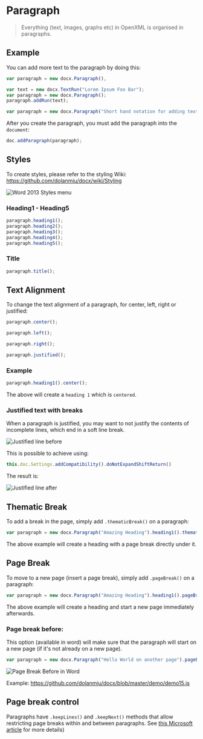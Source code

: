 # Paragraph

> Everything (text, images, graphs etc) in OpenXML is organised in paragraphs.

## Example

You can add more text to the paragraph by doing this:

```js
var paragraph = new docx.Paragraph(),
```

```js
var text = new docx.TextRun("Lorem Ipsum Foo Bar");
var paragraph = new docx.Paragraph();
paragraph.addRun(text);
```

```js
var paragraph = new docx.Paragraph("Short hand notation for adding text.");
```

After you create the paragraph, you must add the paragraph into the `document`:

```js
doc.addParagraph(paragraph);
```

## Styles

To create styles, please refer to the styling Wiki: https://github.com/dolanmiu/docx/wiki/Styling

![Word 2013 Styles menu](http://content.gcflearnfree.org/topics/233/style_apply_choose.png "Word 2013 Styles menu")

### Heading1 - Heading5

```js
paragraph.heading1();
paragraph.heading2();
paragraph.heading3();
paragraph.heading4();
paragraph.heading5();
```

### Title

```js
paragraph.title();
```

## Text Alignment

To change the text alignment of a paragraph, for center, left, right or justified:

```js
paragraph.center();
```

```js
paragraph.left();
```

```js
paragraph.right();
```

```js
paragraph.justified();
```

### Example

```js
paragraph.heading1().center();
```

The above will create a `heading 1` which is `centered`.

### Justified text with breaks

When a paragraph is justified, you may want to not justify the contents of incomplete lines, which end in a soft line break.

![Justified line before](https://user-images.githubusercontent.com/7989576/53820338-e060c680-3f6b-11e9-817c-ecb43271951e.png)

This is possible to achieve using: 

```ts
this.doc.Settings.addCompatibility().doNotExpandShiftReturn()
```

The result is:

![Justified line after](https://user-images.githubusercontent.com/7989576/53820344-e2c32080-3f6b-11e9-9afe-24a2ed6e0d78.png)

## Thematic Break

To add a break in the page, simply add `.thematicBreak()` on a paragraph:

```js
var paragraph = new docx.Paragraph("Amazing Heading").heading1().thematicBreak();
```

The above example will create a heading with a page break directly under it.

## Page Break

To move to a new page (insert a page break), simply add `.pageBreak()` on a paragraph:

```js
var paragraph = new docx.Paragraph("Amazing Heading").heading1().pageBreak();
```

The above example will create a heading and start a new page immediately afterwards.

### Page break before:

This option (available in word) will make sure that the paragraph will start on a new page (if it's not already on a new page).

```js
var paragraph = new docx.Paragraph("Hello World on another page").pageBreakBefore();
```

![Page Break Before in Word](https://user-images.githubusercontent.com/34742290/40176503-df3a8398-59db-11e8-8b9c-d719f13aa8b4.png)

Example: https://github.com/dolanmiu/docx/blob/master/demo/demo15.js

## Page break control

Paragraphs have `.keepLines()` and `.keepNext()` methods that allow restricting page breaks within and between paragraphs. See [this Microsoft article](https://support.office.com/en-us/article/Keep-lines-and-paragraphs-together-d72af534-926f-4c4b-830a-abfc2daa3bfa) for more details)
